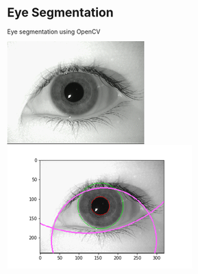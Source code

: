 # Eye Segmentation

Eye segmentation using OpenCV

![Input](assets/original/aeval1.bmp)
![Output](assets/result/aeval1.bmp.png)